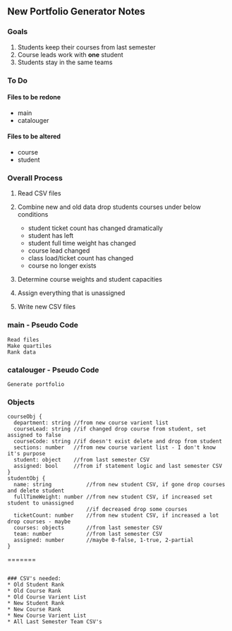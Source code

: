 ## New Portfolio Generator Notes

### Goals
1. Students keep their courses from last semester
1. Course leads work with **one** student
1. Students stay in the same teams

### To Do
#### Files to be redone
* main
* catalouger
#### Files to be altered
* course
* student  

### Overall Process
  1. Read CSV files
  
  1. Combine new and old data
    drop students courses under below conditions
    
      - student ticket count has changed dramatically
      - student has left
      - student full time weight has changed
      - course lead changed
      - class load/ticket count has changed
      - course no longer exists
      
  1. Determine course weights and student capacities
  
  1. Assign everything that is unassigned
  
  1. Write new CSV files
  
### main - Pseudo Code
```
Read files
Make quartiles
Rank data
```

### catalouger - Pseudo Code
```
Generate portfolio
```

### Objects
```
courseObj {
  department: string //from new course varient list
  courseLead: string //if changed drop course from student, set assigned to false
  courseCode: string //if doesn't exist delete and drop from student
  sections: number   //from new course varient list - I don't know it's purpose
  student: object    //from last semester CSV
  assigned: bool     //from if statement logic and last semester CSV
}
studentObj {
  name: string           //from new student CSV, if gone drop courses and delete student
  fullTimeWeight: number //from new student CSV, if increased set student to unassigned
                         //if decreased drop some courses
  ticketCount: number    //from new student CSV, if increased a lot drop courses - maybe
  courses: objects       //from last semester CSV
  team: number           //from last semester CSV
  assigned: number       //maybe 0-false, 1-true, 2-partial
}
```
=======
```
    
### CSV's needed:
* Old Student Rank
* Old Course Rank
* Old Course Varient List
* New Student Rank
* New Course Rank
* New Course Varient List
* All Last Semester Team CSV's
